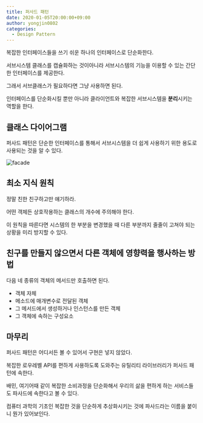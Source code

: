 ```yaml
---
title: 퍼사드 패턴
date: 2020-01-05T20:00:00+09:00
author: yongjin0802
categories:
  - Design Pattern
---
```


복잡한 인터페이스들을 쓰기 쉬운 하나의 인터페이스로 단순화한다.

서브시스템 클래스를 캡슐화하는 것이아니라 서브시스템의 기능을 이용할 수 있는 간단한 인터페이스를 제공한다.

그래서 서브클래스가 필요하다면 그냥 사용하면 된다.

인터페이스를 단순화시킬 뿐만 아니라 클라이언트와 복잡한 서브시스템을 **분리**시키는 역할을 한다.

## 클래스 다이어그램

퍼사드 패턴은 단순한 인터페이스를 통해서 서브시스템을 더 쉽게 사용하기 위한 용도로 사용되는 것을 알 수 있다.

![facade](https://user-images.githubusercontent.com/22253556/71778892-e2197180-2ff6-11ea-85b8-c63a527045db.png)

## 최소 지식 원칙

정말 친한 친구하고만 얘기하라.

어떤 객체든 상호작용하는 클래스의 개수에 주의해야 한다.

이 원칙을 따른다면 시스템의 한 부분을 변경했을 때 다른 부분까지 줄줄이 고쳐야 되는 상황을 미리 방지할 수 있다.

## 친구를 만들지 않으면서 다른 객체에 영향력을 행사하는 방법

다음 네 종류의 객체의 메서드만 호출하면 된다.

- 객체 자체
- 메소드에 매개변수로 전달된 객체
- 그 메서드에서 생성하거나 인스턴스를 만든 객체
- 그 객체에 속하는 구성요소

## 마무리

퍼사드 패턴은 어디서든 볼 수 있어서 구현은 넣지 않았다.

복잡한 로우레벨 API를 편하게 사용하도록 도와주는 유틸리티 라이브러리가 퍼사드 패턴에 속한다.

배민, 여기어때 같이 복잡한 소비과정을 단순화해서 우리의 삶을 편하게 하는 서비스들도 파사드에 속한다고 볼 수 있다.

컴퓨터 과학의 기초인 복잡한 것을 단순하게 추상화시키는 것에 파사드라는 이름을 붙이니 뭔가 있어보인다.
